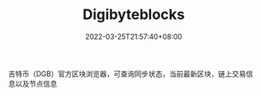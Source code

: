﻿---
weight: 
title: "Digibyteblocks"
description: "吉特币（DGB）官方区块浏览器，可查询同步状态，当前最新区块，链上交易信息以及节点信息"
date: 2022-03-25T21:57:40+08:00
lastmod: 2022-03-25T16:45:40+08:00
draft: false
authors: ["Metabd"]
featuredImage: "digibyteblocks.png"
link: ""
tags: ["区块链浏览器","Digibyteblocks"]
categories: ["navigation"]
navigation: ["区块链浏览器"]
lightgallery: true
toc: true
pinned: false
recommend: false
recommend1: false
---
吉特币（DGB）官方区块浏览器，可查询同步状态，当前最新区块，链上交易信息以及节点信息
